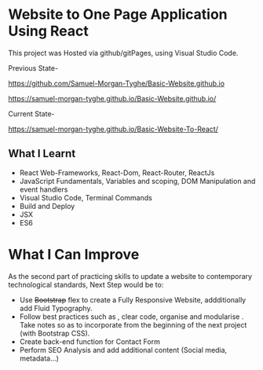 # Website to One Page Application Using React
This project was Hosted via github/gitPages, using Visual Studio Code.

Previous State-

https://github.com/Samuel-Morgan-Tyghe/Basic-Website.github.io

https://samuel-morgan-tyghe.github.io/Basic-Website.github.io/

Current State-

https://samuel-morgan-tyghe.github.io/Basic-Website-To-React/

## What I Learnt
* React Web-Frameworks, React-Dom, React-Router, ReactJs
* JavaScript Fundamentals, Variables and scoping, DOM Manipulation and event handlers
* Visual Studio Code, Terminal Commands
* Build and Deploy
* JSX 
* ES6 

# What I Can Improve
As the second part of practicing skills to update a website to contemporary technological standards,
Next Step would be to:

* Use ~~Bootstrap~~ flex to create a Fully Responsive Website, addditionally add Fluid Typography.
* Follow best practices such as , clear code, organise and modularise . Take notes so as to incorporate from the beginning of the next project (with Bootstrap CSS).
* Create back-end function for Contact Form
* Perform SEO Analysis and add additional content (Social media, metadata...)
